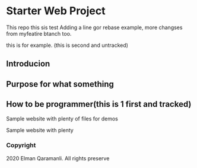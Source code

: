 # Starter Web Project

This repo
this sis test Adding a line gor rebase example, more changses from myfeatire btanch too.

this is for example. (this is second and untracked) 

## Introducion

## Purpose for what something

## How to be programmer(this is 1 first and tracked)

Sample website with plenty of files for demos

Sample website with plenty

### Copyright

2020 Elman Qaramanli. All rights preserve
